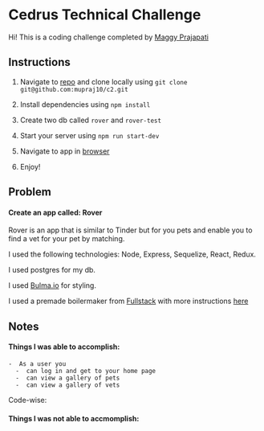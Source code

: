 # Cedrus Technical Challenge

Hi! This is a coding challenge completed by [Maggy Prajapati](mailto:mupraj10@gmail.com)

## Instructions

1.  Navigate to [repo](https://github.com/mupraj10/c2) and clone locally using
    `git clone git@github.com:mupraj10/c2.git`

2.  Install dependencies using `npm install`
3.  Create two db called `rover` and `rover-test`
4.  Start your server using `npm run start-dev`
5.  Navigate to app in [browser](http://localhost:8080)
6.  Enjoy!

## Problem

#### Create an app called: Rover 
 Rover is an app that is similar to Tinder but for you pets and enable you to find a vet for your pet by matching.

I used the following technologies: Node, Express, Sequelize, React, Redux. 

I used postgres for my db. 

I used [Bulma.io](https://bulma.io/) for styling. 

I used a premade boilermaker from [Fullstack](https://www.fullstackacademy.com) with more instructions [here](instructions.md)

## Notes

 #### Things I was able to accomplish: 
    -  As a user you
      -  can log in and get to your home page 
      -  can view a gallery of pets 
      -  can view a gallery of vets 
Code-wise: 
   
 #### Things I was not able to accmomplish: 
